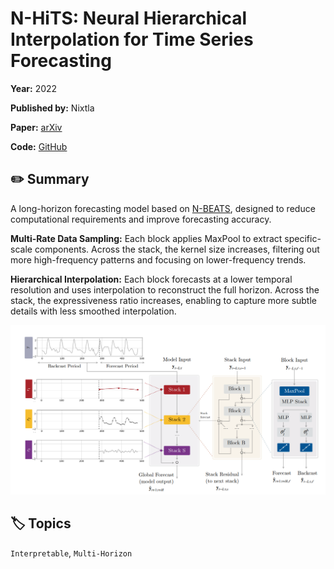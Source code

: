 # N-HiTS: Neural Hierarchical Interpolation for Time Series Forecasting

**Year:** 2022

**Published by:** Nixtla

**Paper:** [arXiv](https://arxiv.org/pdf/2201.12886)

**Code:** [GitHub](https://github.com/Nixtla/neuralforecast/blob/main/neuralforecast/models/nhits.py)

## ✏️ Summary
A long-horizon forecasting model based on [N-BEATS](../papers/n-beats-neural-basis-expansion-analysis-for-interpretable-time-series-forecasting.md), designed to reduce computational requirements and improve forecasting accuracy.

**Multi-Rate Data Sampling:** Each block applies MaxPool to extract specific-scale components. Across the stack, the kernel size increases, filtering out more high-frequency patterns and focusing on lower-frequency trends.

**Hierarchical Interpolation:** Each block forecasts at a lower temporal resolution and uses interpolation to reconstruct the full horizon. Across the stack, the expressiveness ratio increases, enabling to capture more subtle details with less smoothed interpolation.

![Figure](../figures/n-hits-neural-hierarchical-interpolation-for-time-series-forecasting.png)

## 🏷️ Topics
`Interpretable`, `Multi-Horizon`
